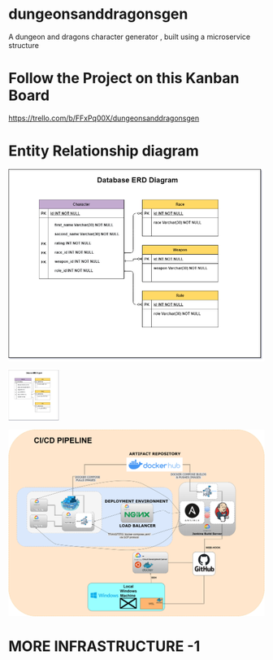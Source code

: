 # dungeonsanddragonsgen
A dungeon and dragons character generator , built using a microservice structure

# Follow the Project on this Kanban Board
https://trello.com/b/FFxPq00X/dungeonsanddragonsgen

# Entity Relationship diagram

![](images/ERDdiagram.png)

<img src = "images/ERDdiagram.png" width="100" height="100">



![](images/CI_CDPIPELINE.png)
# 


# MORE INFRASTRUCTURE -1